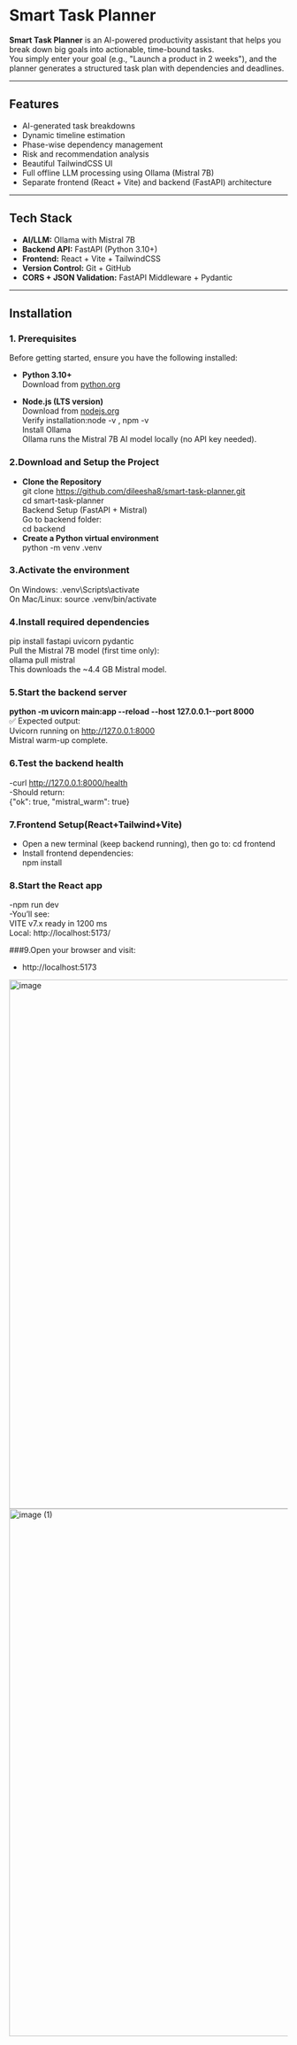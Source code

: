 # Smart Task Planner

**Smart Task Planner** is an AI-powered productivity assistant that helps you break down big goals into actionable, time-bound tasks.  
You simply enter your goal (e.g., "Launch a product in 2 weeks"), and the planner generates a structured task plan with dependencies and deadlines.

---

## Features

- AI-generated task breakdowns  
- Dynamic timeline estimation  
- Phase-wise dependency management  
- Risk and recommendation analysis  
- Beautiful TailwindCSS UI  
- Full offline LLM processing using Ollama (Mistral 7B)  
- Separate frontend (React + Vite) and backend (FastAPI) architecture  

---

## Tech Stack

- **AI/LLM:** Ollama with Mistral 7B  
- **Backend API:** FastAPI (Python 3.10+)  
- **Frontend:** React + Vite + TailwindCSS  
- **Version Control:** Git + GitHub  
- **CORS + JSON Validation:** FastAPI Middleware + Pydantic  

---

## Installation

### 1. Prerequisites

Before getting started, ensure you have the following installed:

- **Python 3.10+**  
  Download from [python.org](https://www.python.org/downloads/)
  
- **Node.js (LTS version)**  
  Download from [nodejs.org](https://nodejs.org/)  
  Verify installation:node -v , npm -v <br>
  Install Ollama<br>
  Ollama runs the Mistral 7B AI model locally (no API key needed).<br>

 ### 2.Download and Setup the Project <br>
 - **Clone the Repository** <br>
      git clone https://github.com/dileesha8/smart-task-planner.git<br>
      cd smart-task-planner<br>
      Backend Setup (FastAPI + Mistral)<br>
      Go to backend folder:<br>
     cd backend<br>
 - **Create a Python virtual environment** <br>
     python -m venv .venv<br>
     
  ### 3️.Activate the environment <br>

On Windows: .venv\Scripts\activate<br>
On Mac/Linux: source .venv/bin/activate<br>

  ### 4️.Install required dependencies <br>
  
pip install fastapi uvicorn pydantic<br>
Pull the Mistral 7B model (first time only):<br>
ollama pull mistral<br>
This downloads the ~4.4 GB Mistral model.<br>

 ### 5.Start the backend server <br>
 
**python -m uvicorn main:app --reload --host 127.0.0.1--port 8000** <br>
✅ Expected output:<br>
Uvicorn running on http://127.0.0.1:8000<br>
Mistral warm-up complete.<br>

### 6.Test the backend health<br>
-curl http://127.0.0.1:8000/health<br>
-Should return:<br>
    {"ok": true, "mistral_warm": true}<br>
    
### 7.Frontend Setup(React+Tailwind+Vite)<br>
- Open a new terminal (keep backend running), then go to: cd frontend<br>
- Install frontend dependencies:<br>
    npm install<br>
    
### 8.Start the React app<br>
-npm run dev<br>
-You’ll see:<br>
   VITE v7.x  ready in 1200 ms<br>
   Local: http://localhost:5173/<br>
   
###9.Open your browser and visit:<br>
   - http://localhost:5173<br>

<img width="1600" height="956" alt="image" src="https://github.com/user-attachments/assets/28f47d92-3c8c-4a3d-a45e-b8fc76e48183" />
<img width="1312" height="953" alt="image (1)" src="https://github.com/user-attachments/assets/b357db99-9af0-466b-ace2-06f48c8cf160" />




